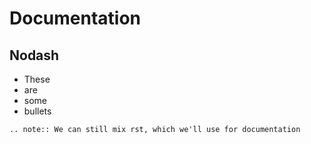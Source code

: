 # Documentation

## Nodash
   - These
   - are
   - some
   - bullets


```eval_rst
.. note:: We can still mix rst, which we'll use for documentation
```